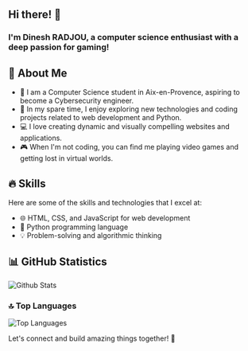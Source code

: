 ## Hi there! 👋

### I'm Dinesh RADJOU, a computer science enthusiast with a deep passion for gaming!


## 🧐 About Me

- 🔭 I am a Computer Science student in Aix-en-Provence, aspiring to become a Cybersecurity engineer.
- 🌱 In my spare time, I enjoy exploring new technologies and coding projects related to web development and Python.
- 💻 I love creating dynamic and visually compelling websites and applications.
- 🎮 When I'm not coding, you can find me playing video games and getting lost in virtual worlds.


## 🔥 Skills

Here are some of the skills and technologies that I excel at:

- 🌐 HTML, CSS, and JavaScript for web development
- 🐍 Python programming language
- 💡 Problem-solving and algorithmic thinking


## 📊 GitHub Statistics

![Github Stats](https://github-readme-stats.vercel.app/api?username=RADJOU-Dinesh-24003262&show_icons=true&theme=dracula)

### 🔝 Top Languages

![Top Languages](https://github-readme-stats.vercel.app/api/top-langs/?username=RADJOU-Dinesh-24003262&layout=compact&theme=dracula)



Let's connect and build amazing things together! 🌟

